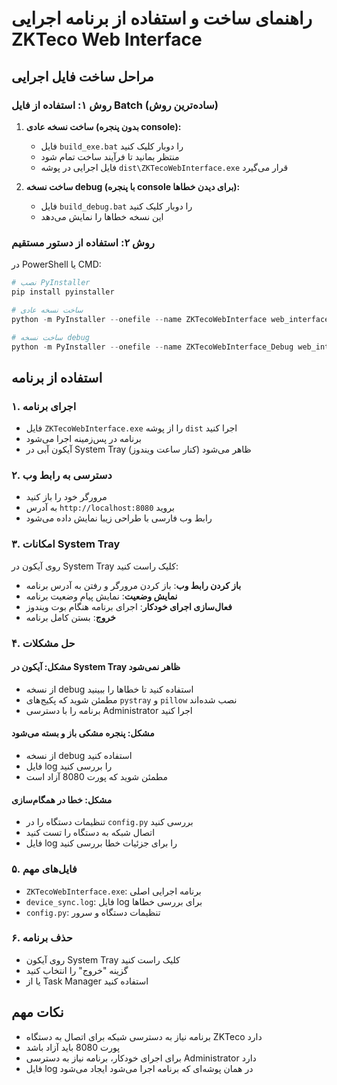 # راهنمای ساخت و استفاده از برنامه اجرایی ZKTeco Web Interface

## مراحل ساخت فایل اجرایی

### روش ۱: استفاده از فایل Batch (ساده‌ترین روش)

1. **ساخت نسخه عادی (بدون پنجره console):**
   - فایل `build_exe.bat` را دوبار کلیک کنید
   - منتظر بمانید تا فرآیند ساخت تمام شود
   - فایل اجرایی در پوشه `dist\ZKTecoWebInterface.exe` قرار می‌گیرد

2. **ساخت نسخه debug (با پنجره console برای دیدن خطاها):**
   - فایل `build_debug.bat` را دوبار کلیک کنید
   - این نسخه خطاها را نمایش می‌دهد

### روش ۲: استفاده از دستور مستقیم

در PowerShell یا CMD:
```powershell
# نصب PyInstaller
pip install pyinstaller

# ساخت نسخه عادی
python -m PyInstaller --onefile --name ZKTecoWebInterface web_interface.py

# ساخت نسخه debug
python -m PyInstaller --onefile --name ZKTecoWebInterface_Debug web_interface.py
```

## استفاده از برنامه

### ۱. اجرای برنامه
- فایل `ZKTecoWebInterface.exe` را از پوشه `dist` اجرا کنید
- برنامه در پس‌زمینه اجرا می‌شود
- آیکون آبی در System Tray (کنار ساعت ویندوز) ظاهر می‌شود

### ۲. دسترسی به رابط وب
- مرورگر خود را باز کنید
- به آدرس `http://localhost:8080` بروید
- رابط وب فارسی با طراحی زیبا نمایش داده می‌شود

### ۳. امکانات System Tray
روی آیکون در System Tray کلیک راست کنید:
- **باز کردن رابط وب**: باز کردن مرورگر و رفتن به آدرس برنامه
- **نمایش وضعیت**: نمایش پیام وضعیت برنامه
- **فعال‌سازی اجرای خودکار**: اجرای برنامه هنگام بوت ویندوز
- **خروج**: بستن کامل برنامه

### ۴. حل مشکلات

#### مشکل: آیکون در System Tray ظاهر نمی‌شود
- از نسخه debug استفاده کنید تا خطاها را ببینید
- مطمئن شوید که پکیج‌های `pystray` و `pillow` نصب شده‌اند
- برنامه را با دسترسی Administrator اجرا کنید

#### مشکل: پنجره مشکی باز و بسته می‌شود
- از نسخه debug استفاده کنید
- فایل log را بررسی کنید
- مطمئن شوید که پورت 8080 آزاد است

#### مشکل: خطا در همگام‌سازی
- تنظیمات دستگاه را در `config.py` بررسی کنید
- اتصال شبکه به دستگاه را تست کنید
- فایل log را برای جزئیات خطا بررسی کنید

### ۵. فایل‌های مهم
- `ZKTecoWebInterface.exe`: برنامه اجرایی اصلی
- `device_sync.log`: فایل log برای بررسی خطاها
- `config.py`: تنظیمات دستگاه و سرور

### ۶. حذف برنامه
- روی آیکون System Tray کلیک راست کنید
- گزینه "خروج" را انتخاب کنید
- یا از Task Manager استفاده کنید

## نکات مهم
- برنامه نیاز به دسترسی شبکه برای اتصال به دستگاه ZKTeco دارد
- پورت 8080 باید آزاد باشد
- برای اجرای خودکار، برنامه نیاز به دسترسی Administrator دارد
- فایل log در همان پوشه‌ای که برنامه اجرا می‌شود ایجاد می‌شود 
